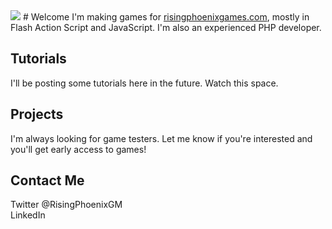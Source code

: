 <img src="http://www.risingphoenixgames.com/img/RisingPhoenixLogo.png">
# Welcome
I'm making games for <a href="http://www.risingphoenixgames.com/">risingphoenixgames.com</a>, mostly in Flash Action Script and JavaScript. I'm also an experienced PHP developer.

## Tutorials
I'll be posting  some tutorials here in the future. Watch this space.

## Projects
I'm always looking for game testers. Let me know if you're interested and you'll get early access to games!

## Contact Me
<p>Twitter @RisingPhoenixGM</br>
LinkedIn</p>


